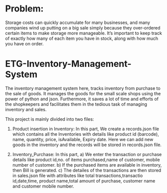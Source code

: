 # Problem:
Storage costs can quickly accumulate for many businesses, and many companies wind up putting on a big sale simply because they over-ordered certain items to make storage more manageable. It’s important to keep track of exactly how many of each item you have in stock, along with how much you have on order.

# ETG-Inventory-Management-System
The inventory management system here, tracks inventory from purchase to the sale of goods.
It manages the goods for the small scale shops using the power of python and json. Furthermore, it saves a lot of time and efforts of the shopkeepers and facilitates them in the tedious task of managing inventory and sales.

This project is mainly divided into two files:

1. Product insertion in Inventory: In this part, We create a records.json file which contains all the Inventories with details like product id (barcode), name, quantity, price, isAvailable, Expiry date. Here we can add new goods in the inventory and the records will be stored in records.json file.

2. Inventory_Purchase: In this part, 
a) We enter the transaction or purchase details like product id,no. of items purchased,name of customer, mobile number of customer. 
b) If the purchased items are available in inventory, then Bill is generated. 
c) The detailes of the transactions are then stored in sales.json file with attributes like total transactions,transactio id,date,time, product name,total amount of purchase, customer name and customer mobile number.

